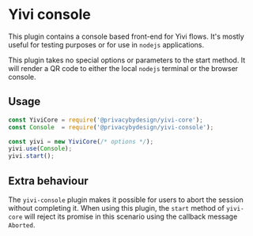 # Yivi console

This plugin contains a console based front-end for Yivi flows. It's mostly
useful for testing purposes or for use in `nodejs` applications.

This plugin takes no special options or parameters to the start method. It will
render a QR code to either the local `nodejs` terminal or the browser console.

## Usage

```javascript
const YiviCore = require('@privacybydesign/yivi-core');
const Console  = require('@privacybydesign/yivi-console');

const yivi = new YiviCore(/* options */);
yivi.use(Console);
yivi.start();
```

## Extra behaviour
The `yivi-console` plugin makes it possible for users to abort the session without
completing it. When using this plugin, the `start` method of `yivi-core` will
reject its promise in this scenario using the callback message `Aborted`.
